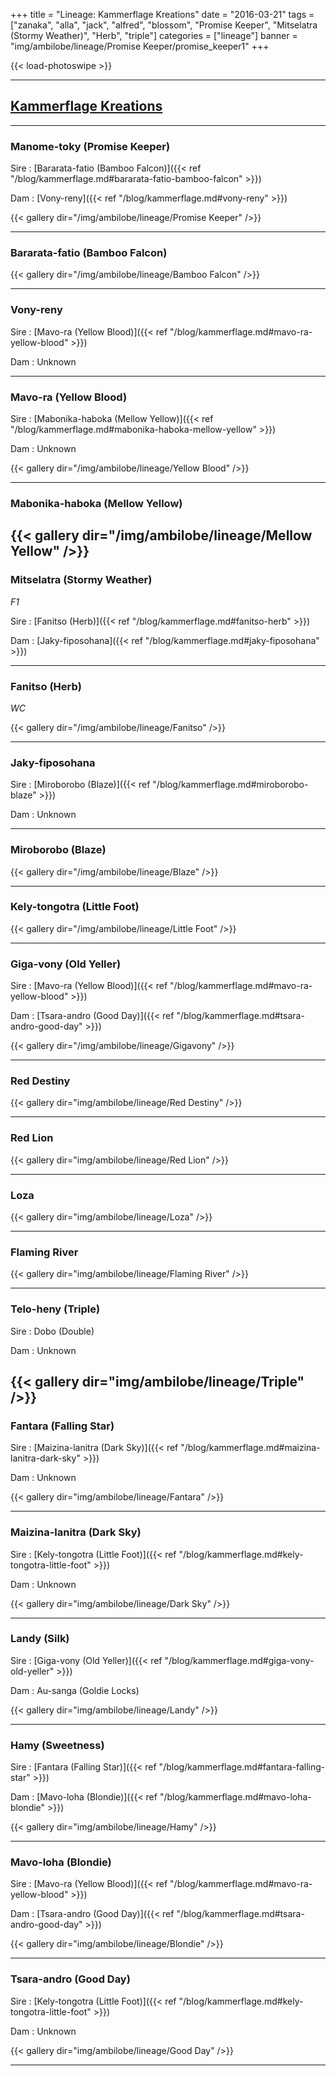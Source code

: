 +++
title = "Lineage: Kammerflage Kreations"
date = "2016-03-21"
tags = ["zanaka", "alla", "jack", "alfred", "blossom", "Promise Keeper", "Mitselatra (Stormy Weather)", 
"Herb", "triple"]
categories = ["lineage"]
banner = "img/ambilobe/lineage/Promise Keeper/promise_keeper1"
+++

{{< load-photoswipe >}}

---
## [Kammerflage Kreations](https://chameleonsonly.com/)
---
### Manome-toky (Promise Keeper)

Sire
: [Bararata-fatio (Bamboo Falcon)]({{< ref "/blog/kammerflage.md#bararata-fatio-bamboo-falcon" >}})

Dam
: [Vony-reny]({{< ref "/blog/kammerflage.md#vony-reny" >}})

{{< gallery dir="/img/ambilobe/lineage/Promise Keeper" />}}

---

### Bararata-fatio (Bamboo Falcon)

{{< gallery dir="/img/ambilobe/lineage/Bamboo Falcon" />}}

---

### Vony-reny

Sire
: [Mavo-ra (Yellow Blood)]({{< ref "/blog/kammerflage.md#mavo-ra-yellow-blood" >}})

Dam
: Unknown

---

### Mavo-ra (Yellow Blood)

Sire
: [Mabonika-haboka (Mellow Yellow)]({{< ref "/blog/kammerflage.md#mabonika-haboka-mellow-yellow" >}})

Dam
: Unknown

{{< gallery dir="/img/ambilobe/lineage/Yellow Blood" />}}

---

### Mabonika-haboka (Mellow Yellow)

{{< gallery dir="/img/ambilobe/lineage/Mellow Yellow" />}}
---

### Mitselatra (Stormy Weather)
*F1*

Sire
: [Fanitso (Herb)]({{< ref "/blog/kammerflage.md#fanitso-herb" >}})

Dam
: [Jaky-fiposohana]({{< ref "/blog/kammerflage.md#jaky-fiposohana" >}})

---

### Fanitso (Herb)
*WC*

{{< gallery dir="/img/ambilobe/lineage/Fanitso" />}}

---

### Jaky-fiposohana

Sire
: [Miroborobo (Blaze)]({{< ref "/blog/kammerflage.md#miroborobo-blaze" >}})

Dam
: Unknown

---

### Miroborobo (Blaze)

{{< gallery dir="/img/ambilobe/lineage/Blaze" />}}

---

### Kely-tongotra (Little Foot)

{{< gallery dir="/img/ambilobe/lineage/Little Foot" />}}

---

### Giga-vony (Old Yeller)

Sire
: [Mavo-ra (Yellow Blood)]({{< ref "/blog/kammerflage.md#mavo-ra-yellow-blood" >}})

Dam
: [Tsara-andro (Good Day)]({{< ref "/blog/kammerflage.md#tsara-andro-good-day" >}})

{{< gallery dir="/img/ambilobe/lineage/Gigavony" />}}

---

### Red Destiny

{{< gallery dir="img/ambilobe/lineage/Red Destiny" />}}

---

### Red Lion

{{< gallery dir="img/ambilobe/lineage/Red Lion" />}}

---

### Loza

{{< gallery dir="img/ambilobe/lineage/Loza" />}}

---

### Flaming River

{{< gallery dir="img/ambilobe/lineage/Flaming River" />}}

---

### Telo-heny (Triple)

Sire
: Dobo (Double)

Dam
: Unknown

{{< gallery dir="img/ambilobe/lineage/Triple" />}}
---

### Fantara (Falling Star)

Sire
: [Maizina-lanitra (Dark Sky)]({{< ref "/blog/kammerflage.md#maizina-lanitra-dark-sky" >}})

Dam
: Unknown

{{< gallery dir="img/ambilobe/lineage/Fantara" />}}

---

### Maizina-lanitra (Dark Sky)

Sire
: [Kely-tongotra (Little Foot)]({{< ref "/blog/kammerflage.md#kely-tongotra-little-foot" >}})

Dam
: Unknown

{{< gallery dir="img/ambilobe/lineage/Dark Sky" />}}

---

### Landy (Silk)

Sire
: [Giga-vony (Old Yeller)]({{< ref "/blog/kammerflage.md#giga-vony-old-yeller" >}})

Dam
: Au-sanga (Goldie Locks)

{{< gallery dir="img/ambilobe/lineage/Landy" />}}

---

### Hamy (Sweetness)

Sire
: [Fantara (Falling Star)]({{< ref "/blog/kammerflage.md#fantara-falling-star" >}})

Dam
: [Mavo-loha (Blondie)]({{< ref "/blog/kammerflage.md#mavo-loha-blondie" >}})

{{< gallery dir="img/ambilobe/lineage/Hamy" />}}

---

### Mavo-loha (Blondie)

Sire
: [Mavo-ra (Yellow Blood)]({{< ref "/blog/kammerflage.md#mavo-ra-yellow-blood" >}})

Dam
: [Tsara-andro (Good Day)]({{< ref "/blog/kammerflage.md#tsara-andro-good-day" >}})

{{< gallery dir="img/ambilobe/lineage/Blondie" />}}

---

### Tsara-andro (Good Day)

Sire
: [Kely-tongotra (Little Foot)]({{< ref "/blog/kammerflage.md#kely-tongotra-little-foot" >}})

Dam
: Unknown

{{< gallery dir="img/ambilobe/lineage/Good Day" />}}

---
